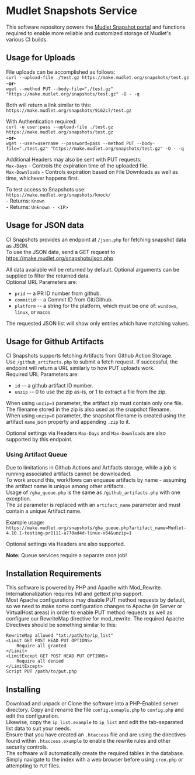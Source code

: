 # Mudlet Snapshots Service
This software repository powers the [Mudlet Snapshot portal](https://make.mudlet.org/snapshots/) and functions required to enable more reliable and customized storage of Mudlet's various CI builds.  

## Usage for Uploads
File uploads can be accomplished as follows:  
`curl --upload-file ./test.gz https://make.mudlet.org/snapshots/test.gz`  
**-or-**  
`wget --method PUT --body-file="./test.gz" "https://make.mudlet.org/snapshots/test.gz" -O - -q`  

Both will return a link similar to this:  
`https://make.mudlet.org/snapshots/9162c7/test.gz`

With Authentication required:  
`curl -u user:pass --upload-file ./test.gz https://make.mudlet.org/snapshots/test.gz`  
**-or-**  
`wget --user=username --password=pass --method PUT --body-file="./test.gz" "https://make.mudlet.org/snapshots/test.gz" -O - -q`  

Additional Headers may also be sent with PUT requests:  
 `Max-Days` - Controls the expiration time of the uploaded file.  
 `Max-Downloads` - Controls expiration based on File Downloads as well as time, whichever happens first.  

To test access to Snapshots use:  
`https://make.mudlet.org/snapshots/knock/`  
    - Returns:  `Known`  
    - Returns:  `Unknown - <IP>`  

## Usage for JSON data
CI Snapshots provides an endpoint at `/json.php` for fetching snapshot data as JSON.  
To use the JSON data, send a GET request to https://make.mudlet.org/snapshots/json.php   

All data available will be returned by default. Optional arguments can be supplied to filter the returned data.  
Optional URL Parameters are:  
 - `prid`         -- a PR ID number from github.
 - `commitid`     -- a Commit ID from Git/Github.
 - `platform`     -- a string for the platform, which must be one of:  `windows`, `linux`, or `macos`  

The requested JSON list will show only entries which have matching values.  

## Usage for Github Artifacts  
CI Snapshots supports fetching Artifacts from Github Action Storage.  
Use `/github_artifacts.php` to submit a fetch request.  If successful, the endpoint will return a URL similarly to how PUT uploads work.  
Required URL Parameters are:  
 - `id`        -- a github artifact ID number.
 - `unzip`     -- 0 to use the zip as-is, or 1 to extract a file from the zip.

When using `unzip=1` parameter, the artifact zip must contain only one file.  The filename stored in the zip is also used as the snapshot filename.  
When using `unzip=0` parameter, the snapshot filename is created using the artifact `name` json property and appending `.zip` to it.  

Optional settings via Headers `Max-Days` and `Max-Downloads` are also supported by this endpoint.  

### Using Artifact Queue
Due to limitations in Github Actions and Artifacts storage, while a job is running associated artifacts cannot be downloaded.  
To work around this, workflows can enqueue artifacts by name - assuming the artifact name is unique among other artifacts.  
Usage of `/gha_queue.php` is the same as `/github_artifacts.php` with one exception.  
The `id` parameter is replaced with an `artifact_name` parameter and must contain a unique Artifact name.  
  
Example usage:  
`https://make.mudlet.org/snapshots/gha_queue.php?artifact_name=Mudlet-4.10.1-testing-pr1111-a770ad4d-linux-x64&unzip=1`  

Optional settings via Headers are also supported.  

**Note:** Queue services require a separate cron job! 

## Installation Requirements
This software is powered by PHP and Apache with Mod_Rewrite.  Internationalization requires Intl and gettext php support.  
Most Apache configurations may disable PUT method requests by default, so we need to make some configuration changes to Apache (in Server or VirtualHost areas) in order to enable PUT method requests as well as configure our RewriteMap directive for mod_rewrite.
The required Apache Directives should be something similar to this:

    RewriteMap allowed "txt:/path/to/ip_list"
    <Limit GET POST HEAD PUT OPTIONS>
        Require all granted
    </Limit>
    <LimitExcept GET POST HEAD PUT OPTIONS>
        Require all denied
    </LimitExcept>
    Script PUT /path/to/put.php


## Installing
Download and unpack or Clone the software into a PHP-Enabled server directory.  Copy and rename the file `config.exmaple.php` to `config.php` and edit the configuration.  
Likewise, copy the `ip_list.example` to `ip_list` and edit the tab-separated list data to suit your needs.  
Ensure that you have created an `.htaccess` file and are using the directives found within `.htaccess.example` to enable the rewrite rules and other security controls.  
The software will automatically create the required tables in the database.  Simply navigate to the index with a web browser before using `cron.php` or attempting to `PUT` files.  